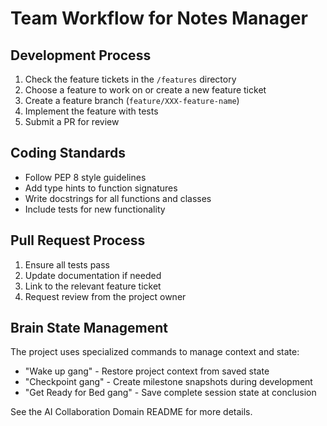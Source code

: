 # Team Workflow for Notes Manager

## Development Process

1. Check the feature tickets in the `/features` directory
2. Choose a feature to work on or create a new feature ticket
3. Create a feature branch (`feature/XXX-feature-name`)
4. Implement the feature with tests
5. Submit a PR for review

## Coding Standards

- Follow PEP 8 style guidelines
- Add type hints to function signatures
- Write docstrings for all functions and classes
- Include tests for new functionality

## Pull Request Process

1. Ensure all tests pass
2. Update documentation if needed
3. Link to the relevant feature ticket
4. Request review from the project owner

## Brain State Management

The project uses specialized commands to manage context and state:

- "Wake up gang" - Restore project context from saved state
- "Checkpoint gang" - Create milestone snapshots during development
- "Get Ready for Bed gang" - Save complete session state at conclusion

See the AI Collaboration Domain README for more details.
